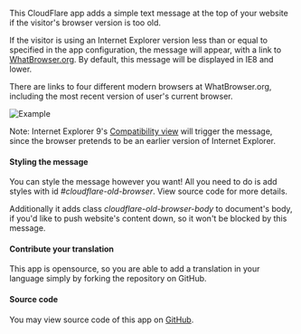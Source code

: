 This CloudFlare app adds a simple text message at the top of your website if the visitor's browser version is too old.

If the visitor is using an Internet Explorer version less than or equal to specified in the app configuration, the message will appear, with a link to [WhatBrowser.org](http://www.whatbrowser.org/). By default, this message will be displayed in IE8 and lower.

There are links to four different modern browsers at WhatBrowser.org, including the most recent version of user's current browser.

![Example](/public/images/example.png "What it looks like")

Note: Internet Explorer 9's [Compatibility view](http://windows.microsoft.com/en-US/internet-explorer/products/ie-9/features/compatibility-view) will trigger the message, since the browser pretends to be an earlier version of Internet Explorer.

#### Styling the message
You can style the message however you want! All you need to do is add styles with id *#cloudflare-old-browser*. View source code for more details.

Additionally it adds class *cloudflare-old-browser-body* to document's body, if you'd like to push website's content down, so it won't be blocked by this message.


#### Contribute your translation
This app is opensource, so you are able to add a translation in your language simply by forking the repository on GitHub.


#### Source code
You may view source code of this app on [GitHub](https://github.com/xPaw/CF-ABetterBrowser).
